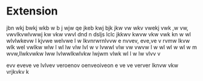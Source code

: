 # Extension
jbn wkj bwkj wkb w b 
 j wjw qe jkeb kwj bjk
jkw vw wkv vwekj vwk ,w vw, vwvlkvwlvwwj kw vkw vwvl
dnd n dsljs lclc
jkkwv kwvw vkw vwk 
kn w wl wlvlwkevw l
kjvwe welvwe l w
lkvnrwrnlvvw
e nvvev, eve,ve v
rvmw
lkvw wlk wel vwlkw wlw
l wl lw vlw 
lvl w v lvwwl vlw vw vwvw
l w wl wl w wl w
m wvw,llwkvwkw lww lvlwwlkwlvkw
lwjwm vlwk wl  l w  lw
vlvv v

evv
eveve
ve
lvlvev
veroenov oenveoiveon
e
ve
ve
verver
lknvw
vkw
vrjkvkv k
